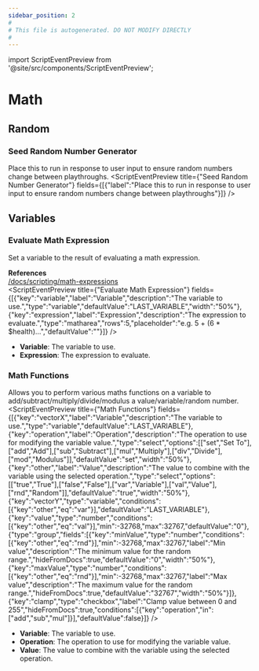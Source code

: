 ```yaml
---
sidebar_position: 2
#
# This file is autogenerated. DO NOT MODIFY DIRECTLY
#
---
```


import ScriptEventPreview from '@site/src/components/ScriptEventPreview';

# Math

## Random
### Seed Random Number Generator
Place this to run in response to user input to ensure random numbers change between playthroughs.
<ScriptEventPreview title={"Seed Random Number Generator"} fields={[{"label":"Place this to run in response to user input to ensure random numbers change between playthroughs"}]} />


## Variables
### Evaluate Math Expression
Set a variable to the result of evaluating a math expression.

**References**  
[/docs/scripting/math-expressions](/docs/scripting/math-expressions)  
<ScriptEventPreview title={"Evaluate Math Expression"} fields={[{"key":"variable","label":"Variable","description":"The variable to use.","type":"variable","defaultValue":"LAST_VARIABLE","width":"50%"},{"key":"expression","label":"Expression","description":"The expression to evaluate.","type":"matharea","rows":5,"placeholder":"e.g. 5 + (6 * $health)...","defaultValue":""}]} />

- **Variable**: The variable to use.  
- **Expression**: The expression to evaluate.  

### Math Functions
Allows you to perform various maths functions on a variable to add/subtract/multiply/divide/modulus a value/variable/random number.
<ScriptEventPreview title={"Math Functions"} fields={[{"key":"vectorX","label":"Variable","description":"The variable to use.","type":"variable","defaultValue":"LAST_VARIABLE"},{"key":"operation","label":"Operation","description":"The operation to use for modifying the variable value.","type":"select","options":[["set","Set To"],["add","Add"],["sub","Subtract"],["mul","Multiply"],["div","Divide"],["mod","Modulus"]],"defaultValue":"set","width":"50%"},{"key":"other","label":"Value","description":"The value to combine with the variable using the selected operation.","type":"select","options":[["true","True"],["false","False"],["var","Variable"],["val","Value"],["rnd","Random"]],"defaultValue":"true","width":"50%"},{"key":"vectorY","type":"variable","conditions":[{"key":"other","eq":"var"}],"defaultValue":"LAST_VARIABLE"},{"key":"value","type":"number","conditions":[{"key":"other","eq":"val"}],"min":-32768,"max":32767,"defaultValue":"0"},{"type":"group","fields":[{"key":"minValue","type":"number","conditions":[{"key":"other","eq":"rnd"}],"min":-32768,"max":32767,"label":"Min value","description":"The minimum value for the random range.","hideFromDocs":true,"defaultValue":"0","width":"50%"},{"key":"maxValue","type":"number","conditions":[{"key":"other","eq":"rnd"}],"min":-32768,"max":32767,"label":"Max value","description":"The maximum value for the random range.","hideFromDocs":true,"defaultValue":"32767","width":"50%"}]},{"key":"clamp","type":"checkbox","label":"Clamp value between 0 and 255","hideFromDocs":true,"conditions":[{"key":"operation","in":["add","sub","mul"]}],"defaultValue":false}]} />

- **Variable**: The variable to use.  
- **Operation**: The operation to use for modifying the variable value.  
- **Value**: The value to combine with the variable using the selected operation.  

